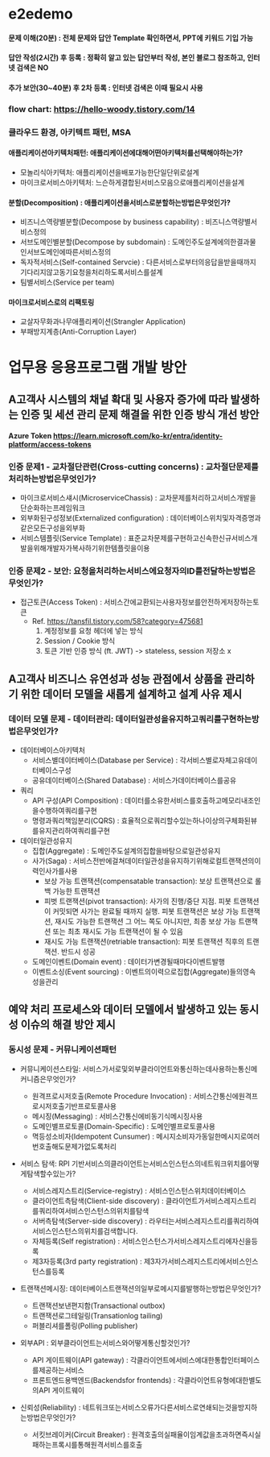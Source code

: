 # e2edemo

#### 문제 이해(20분) : 전체 문제와 답안 Template 확인하면서, PPT에 키워드 기입 가능
#### 답안 작성(2시간) 후 등록 : 정확히 알고 있는 답안부터 작성, 본인 블로그 참조하고, 인터넷 검색은 NO
#### 추가 보안(30~40분) 후 2차 등록 : 인터넷 검색은 이때 필요시 사용

### flow chart: https://hello-woody.tistory.com/14

### 클라우드 환경, 아키텍트 패턴, MSA 
#### 애플리케이션아키텍처패턴: 애플리케이션에대해어떤아키텍처를선택해야하는가?				
* 모놀리식아키텍처: 애플리케이션을배포가능한단일단위로설계				
* 마이크로서비스아키텍처: 느슨하게결합된서비스모음으로애플리케이션을설계				
#### 분할(Decomposition) : 애플리케이션을서비스로분할하는방법은무엇인가?				
* 비즈니스역량별분할(Decompose by business capability) : 비즈니스역량별서비스정의				
* 서브도메인별분할(Decompose by subdomain) : 도메인주도설계에의한결과물인서브도메인에따른서비스정의				
* 독자적서비스(Self-contained Servcie) : 다른서비스로부터의응답을받을때까지기다리지않고동기요청을처리하도록서비스를설계				
* 팀별서비스(Service per team)				
#### 마이크로서비스로의 리팩토링				
* 교살자무화과나무애플리케이션(Strangler Application)				
* 부패방지계층(Anti-Corruption Layer)				

# 업무용 응용프로그램 개발 방안
## A고객사 시스템의 채널 확대 및 사용자 증가에 따라 발생하는 인증 및 세션 관리 문제 해결을 위한 인증 방식 개선 방안  
#### Azure Token https://learn.microsoft.com/ko-kr/entra/identity-platform/access-tokens
### 인증 문제1 - 교차절단관련(Cross-cutting concerns) : 교차절단문제를처리하는방법은무엇인가?
* 마이크로서비스섀시(MicroserviceChassis) : 교차문제를처리하고서비스개발을단순화하는프레임워크
* 외부화된구성정보(Externalized configuration) : 데이터베이스위치및자격증명과같은모든구성을외부화
* 서비스템플릿(Service Template) : 표준교차문제를구현하고신속한신규서비스개발을위해개발자가복사하기위한템플릿을이용
### 인증 문제2 - 보안: 요청을처리하는서비스에요청자의ID를전달하는방법은무엇인가?
* 접근토큰(Access Token) : 서비스간에교환되는사용자정보를안전하게저장하는토큰
  + Ref. https://tansfil.tistory.com/58?category=475681
    1. 계정정보를 요청 헤더에 넣는 방식
    2. Session / Cookie 방식
    3. 토큰 기반 인증 방식 (ft. JWT) -> stateless, session 저장소 x

## A고객사 비즈니스 유연성과 성능 관점에서 상품을 관리하기 위한 데이터 모델을 새롭게 설계하고 설계 사유 제시  
### 데이터 모델 문제 - 데이터관리: 데이터일관성을유지하고쿼리를구현하는방법은무엇인가?
* 데이터베이스아키텍처
  + 서비스별데이터베이스(Database per Service) : 각서비스별로자체고유데이터베이스구성
  + 공유데이터베이스(Shared Database) : 서비스가데이터베이스를공유
* 쿼리
  + API 구성(API Composition) : 데이터를소유한서비스를호출하고메모리내조인을수행하여쿼리를구현
  + 명령과쿼리책임분리(CQRS) : 효율적으로쿼리할수있는하나이상의구체화된뷰를유지관리하여쿼리를구현
* 데이터일관성유지
  + 집합(Aggregate) : 도메인주도설계의집합을바탕으로일관성유지
  + 사가(Saga) : 서비스전반에걸쳐데이터일관성을유지하기위해로컬트랜잭션의이력인사가를사용
    - 보상 가능 트랜잭션(compensatable transaction): 보상 트랜잭션으로 롤백 가능한 트랜잭션
    - 피벗 트랜잭션(pivot transaction): 사가의 진행/중단 지점. 피봇 트랜잭션이 커밋되면 사가는 완료될 때까지 실행. 피봇 트랜잭션은 보상 가능 트랜잭션, 재시도 가능한 트랜잭션 그 어느 쪽도 아니지만, 최종 보상 가능 트랜잭션 또는 최초 재시도 가능 트랜잭션이 될 수 있음
    - 재시도 가능 트랜잭션(retriable transaction): 피봇 트랜잭션 직후의 트랜잭션. 반드시 성공
  + 도메인이벤트(Domain event) : 데이터가변경될때마다이벤트발행
  + 이벤트소싱(Event sourcing) : 이벤트의이력으로집합(Aggregate)들의영속성을관리

## 예약 처리 프로세스와 데이터 모델에서 발생하고 있는 동시성 이슈의 해결 방안 제시  
### 동시성 문제 - 커뮤니케이션패턴
* 커뮤니케이션스타일: 서비스가서로및외부클라이언트와통신하는데사용하는통신메커니즘은무엇인가?
  + 원격프로시저호출(Remote Procedure Invocation) : 서비스간통신에원격프로시저호출기반프로토콜사용
  + 메시징(Messaging) : 서비스간통신에비동기식메시징사용
  + 도메인별프로토콜(Domain-Specific) : 도메인별프로토콜사용
  + 멱등성소비자(Idempotent Cunsumer) : 메시지소비자가동일한메시지로여러번호출해도문제가없도록처리

* 서비스 탐색: RPI 기반서비스의클라이언트는서비스인스턴스의네트워크위치를어떻게탐색할수있는가?
  + 서비스레지스트리(Service-registry) : 서비스인스턴스위치데이터베이스
  + 클라이언트측탐색(Client-side discovery) : 클라이언트가서비스레지스트리를쿼리하여서비스인스턴스의위치를탐색
  + 서버측탐색(Server-side discovery) : 라우터는서비스레지스트리를쿼리하여서비스인스턴스의위치를검색합니다.
  + 자체등록(Self registration) : 서비스인스턴스가서비스레지스트리에자신을등록
  + 제3자등록(3rd party registration) : 제3자가서비스레지스트리에서비스인스턴스를등록

* 트랜잭션메시징: 데이터베이스트랜잭션의일부로메시지를발행하는방법은무엇인가?
  + 트랜잭션보낸편지함(Transactional outbox)
  + 트랜잭션로그테일링(Transationlog tailing)
  + 퍼블리셔를폴링(Polling publisher)

* 외부API : 외부클라이언트는서비스와어떻게통신할것인가?
  + API 게이트웨이(API gateway) : 각클라이언트에서비스에대한통합인터페이스를제공하는서비스
  + 프론트엔드용백엔드(Backendsfor frontends) : 각클라이언트유형에대한별도의API 게이트웨이
* 신뢰성(Reliability) : 네트워크또는서비스오류가다른서비스로연쇄되는것을방지하는방법은무엇인가?
  + 서킷브레이커(Circuit Breaker) : 원격호출의실패율이임계값을초과하면즉시실패하는프록시를통해원격서비스를호출

